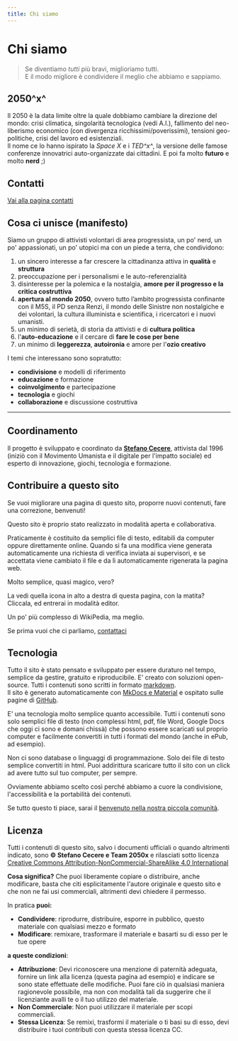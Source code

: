 ```yaml
---
title: Chi siamo
---
```

# Chi siamo

> Se diventiamo _tutti_ più bravi, miglioriamo tutti.  
> E il modo migliore è condividere il meglio che abbiamo e sappiamo.

## 2050^x^
Il 2050 è la data limite oltre la quale dobbiamo cambiare la direzione del mondo:
crisi climatica, singolarità tecnologica (vedi A.I.), fallimento del neo-liberismo economico (con divergenza ricchissimi/poverissimi), tensioni geo-politiche, crisi del lavoro ed esistenziali.  
Il nome ce lo hanno ispirato la _Space X_ e i _TED^x^_, la versione delle famose conferenze innovatrici auto-organizzate dai cittadini. E poi fa molto **futuro** e molto **nerd** ;)

## Contatti
[Vai alla pagina contatti](contatto.md)

## Cosa ci unisce (manifesto)
Siamo un gruppo di attivisti volontari di area progressista, un po' nerd, un po' appassionati, un po' utopici ma con un piede a terra, che condividono:

1. un sincero interesse a far crescere la cittadinanza attiva in **qualità** e **struttura**
2. preoccupazione per i personalismi e le auto-referenzialità
3. disinteresse per la polemica e la nostalgia, **amore per il progresso e la critica costruttiva**
4. **apertura al mondo 2050**, ovvero tutto l’ambito progressista confinante con il M5S, il PD senza Renzi, il mondo delle Sinistre non nostalgiche e dei volontari, la cultura illuminista e scientifica, i ricercatori e i nuovi umanisti.
5. un minimo di serietà, di storia da attivisti e di **cultura politica**
6. l'**auto-educazione** e il cercare di **fare le cose per bene**
7. un minimo di **leggerezza**, **autoironia** e amore per l'**ozio creativo**

I temi che interessano sono sopratutto:

- **condivisione** e modelli di riferimento
- **educazione** e formazione
- **coinvolgimento** e partecipazione
- **tecnologia** e giochi
- **collaborazione** e discussione costruttiva

---

## Coordinamento
Il progetto è sviluppato e coordinato da **[Stefano Cecere](https://linktr.ee/cecere)**, attivista dal 1996 (iniziò con il Movimento Umanista e il digitale per l'impatto sociale) ed esperto di innovazione, giochi, tecnologia e formazione.

## Contribuire a questo sito
Se vuoi migliorare una pagina di questo sito, proporre nuovi contenuti, fare una correzione, benvenuti!

Questo sito è proprio stato realizzato in modalità aperta e collaborativa.

Praticamente è costituito da semplici file di testo, editabili da computer oppure direttamente online. Quando si fa una modifica viene generata automaticamente una richiesta di verifica inviata ai supervisori, e se accettata viene cambiato il file e da lì automaticamente rigenerata la pagina web.

Molto semplice, quasi magico, vero?

La vedi quella icona in alto a destra di questa pagina, con la matita?
Cliccala, ed entrerai in modalità editor.

Un po' più complesso di WikiPedia, ma meglio.

Se prima vuoi che ci parliamo, [contattaci](contatto.md)

## Tecnologia
Tutto il sito è stato pensato e sviluppato per essere duraturo nel tempo, semplice da gestire, gratuito e riproducibile. E' creato con soluzioni open-source.
Tutti i contenuti sono scritti in formato [markdown](https://www.markdownguide.org/).  
Il sito è generato automaticamente con [MkDocs e Material](https://squidfunk.github.io/mkdocs-material/) e ospitato sulle pagine di [GitHub](https://github.com/2050x/2050x.org).

E' una tecnologia molto semplice quanto accessibile. Tutti i contenuti sono solo semplici file di testo (non complessi html, pdf, file Word, Google Docs che oggi ci sono e domani chissà) che possono essere scaricati sul proprio computer e facilmente convertiti in tutti i formati del mondo (anche in ePub, ad esempio).

Non ci sono database o linguaggi di programmazione. Solo dei file di testo semplice convertiti in html. Puoi addirittura scaricare tutto il sito con un click ad avere tutto sul tuo computer, per sempre.

Ovviamente abbiamo scelto così perché abbiamo a cuore la condivisione, l'accessibilità e la portabilità dei contenuti.

Se tutto questo ti piace, sarai il [benvenuto nella nostra piccola comunità](contatto.md).

## Licenza

Tutti i contenuti di questo sito, salvo i documenti ufficiali o quando altrimenti indicato, sono **© Stefano Cecere e Team 2050x** e rilasciati sotto licenza [Creative Commons Attribution-NonCommercial-ShareAlike 4.0 International](https://creativecommons.org/licenses/by-nc-sa/4.0)

**Cosa significa?**
Che puoi liberamente copiare o distribuire, anche modificare, basta che citi esplicitamente l'autore originale e questo sito e che non ne fai usi commerciali, altrimenti devi chiedere il permesso.

In pratica **puoi:**

- **Condividere**: riprodurre, distribuire, esporre in pubblico, questo materiale con qualsiasi mezzo e formato
- **Modificare**: remixare, trasformare il materiale e basarti su di esso per le tue opere 

**a queste condizioni**:

- **Attribuzione**: Devi riconoscere una menzione di paternità adeguata, fornire un link alla licenza (questa pagina ad esempio) e indicare se sono state effettuate delle modifiche. Puoi fare ciò in qualsiasi maniera ragionevole possibile, ma non con modalità tali da suggerire che il licenziante avalli te o il tuo utilizzo del materiale.
- **Non Commerciale**: Non puoi utilizzare il materiale per scopi commerciali.
- **Stessa Licenza**: Se remixi, trasformi il materiale o ti basi su di esso, devi distribuire i tuoi contributi con questa stessa licenza CC.
